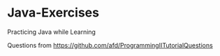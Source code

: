 # Java-Exercises
Practicing Java while Learning  

Questions from https://github.com/afd/ProgrammingIITutorialQuestions  
